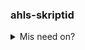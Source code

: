 ### ahls-skriptid

<details>

<summary>Mis need on?</summary>

## Tähelepanu!

Need on skriptid.

</details>
